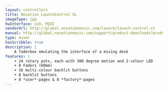 ```yaml
---
layout: controllers
title: Novation LaunchControl XL
imageType: jpg
hwInterface: usb, MIDI
vendorUrl: http://global.novationmusic.com/launch/launch-control-xl
manual: http://global.novationmusic.com/support/product-downloads?product=Launch+Control+XL
type: mixer
hasScribble: true
description: |
    A faderbox emulating the interface of a mixing desk
features: |
    + 24 rotary pots, each with 300 degree motion and 2-colour LED
    + 8 Faders (60mm)
    + 16 multi-colour backlit buttons
    + 8 backlit buttons
    + 8 *user*-pages & 8 *factory*-pages
---
```


